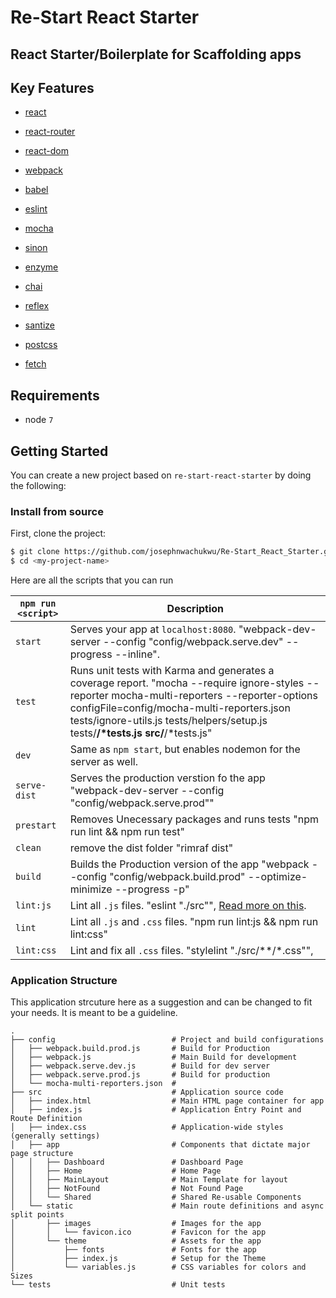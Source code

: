 # Re-Start React Starter
## React Starter/Boilerplate for Scaffolding apps

## Key Features
* [react](https://github.com/facebook/react)
* [react-router](https://github.com/rackt/react-router)
* [react-dom](https://facebook.github.io/react/docs/react-dom.html)

* [webpack](https://github.com/webpack/webpack)
* [babel](https://github.com/babel/babel)
* [eslint](http://eslint.org)


* [mocha](https://mochajs.org/)
* [sinon](http://sinonjs.org/)
* [enzyme](https://github.com/airbnb/enzyme)
* [chai](https://github.com/chaijs/chai)

* [reflex](leejordan.github.io/reflex/docs/)
* [santize](https://github.com/jonathantneal/sanitize.css/)
* [postcss](https://github.com/postcss/postcss)

* [fetch](https://github.com/github/fetch)

## Requirements
* node `7`

## Getting Started

You can create a new project based on `re-start-react-starter` by doing the following:

### Install from source

First, clone the project:

```bash
$ git clone https://github.com/josephnwachukwu/Re-Start_React_Starter.git <my-project-name>
$ cd <my-project-name>
```

Here are all the scripts that you can run

|`npm run <script>`|Description|
|------------------|-----------|
|`start`|Serves your app at `localhost:8080`. "webpack-dev-server --config \"config/webpack.serve.dev\" --progress --inline".|
|`test`|Runs unit tests with Karma and generates a coverage report. "mocha --require ignore-styles --reporter mocha-multi-reporters --reporter-options configFile=config/mocha-multi-reporters.json tests/ignore-utils.js tests/helpers/setup.js tests/**/*tests.js src/**/*tests.js"|
|`dev`|Same as `npm start`, but enables nodemon for the server as well.|
|`serve-dist`|Serves the production verstion fo the app "webpack-dev-server --config \"config/webpack.serve.prod\""|
|`prestart`|Removes Unecessary packages and runs tests "npm run lint && npm run test"|
|`clean`|remove the dist folder "rimraf dist"|
|`build`|Builds the Production version of the app "webpack --config \"config/webpack.build.prod\" --optimize-minimize --progress -p"|
|`lint:js`|Lint all `.js` files. "eslint \"./src\"", [Read more on this](http://eslint.org/docs/user-guide/command-line-interface.html#fix). |
|`lint`|Lint all `.js` and `.css` files. "npm run lint:js && npm run lint:css" |
|`lint:css`|Lint and fix all `.css` files. "stylelint \"./src/**/*.css\"", |

### Application Structure

This application strcuture here as a suggestion and can be changed to fit your needs. It is meant to be a guideline.

```
.
├── config                          # Project and build configurations
│   ├── webpack.build.prod.js       # Build for Production
│   ├── webpack.js                  # Main Build for development
│   ├── webpack.serve.dev.js        # Build for dev server
│   ├── webpack.serve.prod.js       # Build for production
│   └── mocha-multi-reporters.json  # 
├── src                             # Application source code
│   ├── index.html                  # Main HTML page container for app
│   ├── index.js                    # Application Entry Point and Route Definition
│   ├── index.css                   # Application-wide styles (generally settings)
│   ├── app                         # Components that dictate major page structure
│   │   ├── Dashboard               # Dashboard Page
│   │   ├── Home                    # Home Page
│   │   ├── MainLayout              # Main Template for layout
│   │   ├── NotFound                # Not Found Page
│   │   └── Shared                  # Shared Re-usable Components
│   └── static                      # Main route definitions and async split points
│       ├── images                  # Images for the app
│       │   └── favicon.ico         # Favicon for the app
│       └── theme                   # Assets for the app
│           ├── fonts               # Fonts for the app
│           ├── index.js            # Setup for the Theme
│           └── variables.js        # CSS variables for colors and Sizes
└── tests                           # Unit tests
```
